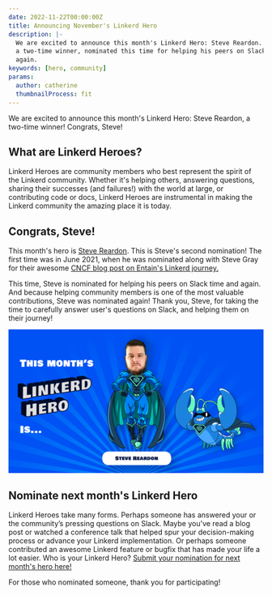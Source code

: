 ```yaml
---
date: 2022-11-22T00:00:00Z
title: Announcing November's Linkerd Hero
description: |-
  We are excited to announce this month's Linkerd Hero: Steve Reardon. Steve is
  a two-time winner, nominated this time for helping his peers on Slack time and
  again.
keywords: [hero, community]
params:
  author: catherine
  thumbnailProcess: fit
---
```


We are excited to announce this month's Linkerd Hero: Steve Reardon, a two-time
winner! Congrats, Steve!

## What are Linkerd Heroes?

Linkerd Heroes are community members who best represent the spirit of
the Linkerd community. Whether it's helping others, answering
questions, sharing their successes (and failures!) with the world
at large, or contributing code or docs, Linkerd Heroes are instrumental
in making the Linkerd community the amazing place it is today.

## Congrats, Steve!

This month's hero is [Steve Reardon](https://github.com/Monkman08).
This is Steve's second nomination! The first time was in June 2021,
when he was nominated along with Steve Gray for their awesome
[CNCF blog post on Entain's Linkerd journey.](https://www.cncf.io/blog/2021/04/19/when-lebron-scores-latency-matters-realizing-10x-throughput-while-driving-down-costs-and-sleeping-through-the-night/)

This time, Steve is nominated for helping his peers on Slack time
and again. And because helping community members is one of the most
valuable contributions, Steve was nominated again! Thank you, Steve,
for taking the time to carefully answer user's questions on Slack,
and helping them on their journey!

![Steve Reardon](cover.png)

## Nominate next month's Linkerd Hero

Linkerd Heroes take many forms. Perhaps someone has answered your
or the community’s pressing questions on Slack. Maybe you've read a
blog post or watched a conference talk that helped spur your
decision-making process or advance your Linkerd implementation.
Or perhaps someone contributed an awesome Linkerd feature or bugfix
that has made your life a lot easier. Who is your Linkerd Hero?
[Submit your nomination for next month's hero here!](https://docs.google.com/forms/d/e/1FAIpQLSfNv--UnbbZSzW7J3SbREIMI-HaooyX9im8yLIGB7M_LKT_Fw/viewform?usp=sf_link)

For those who nominated someone, thank you for participating!
